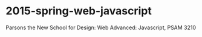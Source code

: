 # 2015-spring-web-javascript
Parsons the New School for Design: Web Advanced: Javascript, PSAM 3210
